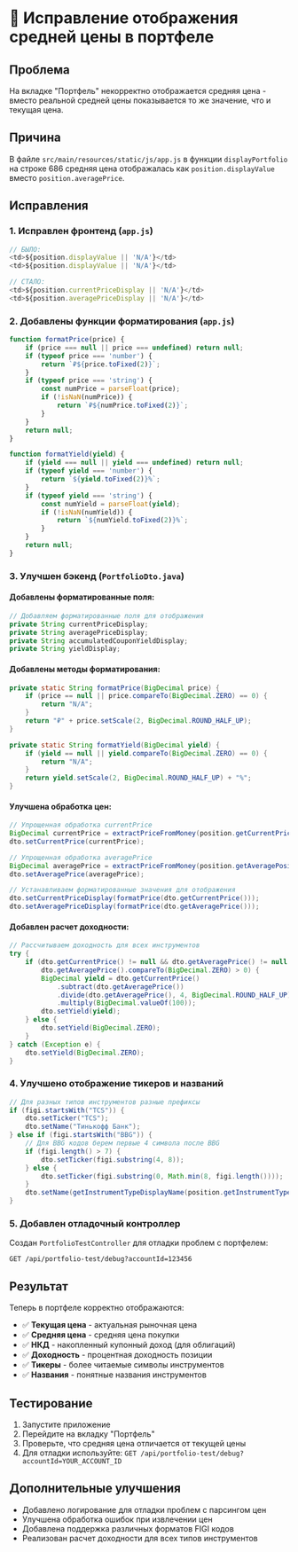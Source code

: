 # 🔧 Исправление отображения средней цены в портфеле

## Проблема
На вкладке "Портфель" некорректно отображается средняя цена - вместо реальной средней цены показывается то же значение, что и текущая цена.

## Причина
В файле `src/main/resources/static/js/app.js` в функции `displayPortfolio` на строке 686 средняя цена отображалась как `position.displayValue` вместо `position.averagePrice`.

## Исправления

### 1. Исправлен фронтенд (`app.js`)
```javascript
// БЫЛО:
<td>${position.displayValue || 'N/A'}</td>
<td>${position.displayValue || 'N/A'}</td>

// СТАЛО:
<td>${position.currentPriceDisplay || 'N/A'}</td>
<td>${position.averagePriceDisplay || 'N/A'}</td>
```

### 2. Добавлены функции форматирования (`app.js`)
```javascript
function formatPrice(price) {
    if (price === null || price === undefined) return null;
    if (typeof price === 'number') {
        return `₽${price.toFixed(2)}`;
    }
    if (typeof price === 'string') {
        const numPrice = parseFloat(price);
        if (!isNaN(numPrice)) {
            return `₽${numPrice.toFixed(2)}`;
        }
    }
    return null;
}

function formatYield(yield) {
    if (yield === null || yield === undefined) return null;
    if (typeof yield === 'number') {
        return `${yield.toFixed(2)}%`;
    }
    if (typeof yield === 'string') {
        const numYield = parseFloat(yield);
        if (!isNaN(numYield)) {
            return `${numYield.toFixed(2)}%`;
        }
    }
    return null;
}
```

### 3. Улучшен бэкенд (`PortfolioDto.java`)

#### Добавлены форматированные поля:
```java
// Добавляем форматированные поля для отображения
private String currentPriceDisplay;
private String averagePriceDisplay;
private String accumulatedCouponYieldDisplay;
private String yieldDisplay;
```

#### Добавлены методы форматирования:
```java
private static String formatPrice(BigDecimal price) {
    if (price == null || price.compareTo(BigDecimal.ZERO) == 0) {
        return "N/A";
    }
    return "₽" + price.setScale(2, BigDecimal.ROUND_HALF_UP);
}

private static String formatYield(BigDecimal yield) {
    if (yield == null || yield.compareTo(BigDecimal.ZERO) == 0) {
        return "N/A";
    }
    return yield.setScale(2, BigDecimal.ROUND_HALF_UP) + "%";
}
```

#### Улучшена обработка цен:
```java
// Упрощенная обработка currentPrice
BigDecimal currentPrice = extractPriceFromMoney(position.getCurrentPrice());
dto.setCurrentPrice(currentPrice);

// Упрощенная обработка averagePrice
BigDecimal averagePrice = extractPriceFromMoney(position.getAveragePositionPrice());
dto.setAveragePrice(averagePrice);

// Устанавливаем форматированные значения для отображения
dto.setCurrentPriceDisplay(formatPrice(dto.getCurrentPrice()));
dto.setAveragePriceDisplay(formatPrice(dto.getAveragePrice()));
```

#### Добавлен расчет доходности:
```java
// Рассчитываем доходность для всех инструментов
try {
    if (dto.getCurrentPrice() != null && dto.getAveragePrice() != null && 
        dto.getAveragePrice().compareTo(BigDecimal.ZERO) > 0) {
        BigDecimal yield = dto.getCurrentPrice()
            .subtract(dto.getAveragePrice())
            .divide(dto.getAveragePrice(), 4, BigDecimal.ROUND_HALF_UP)
            .multiply(BigDecimal.valueOf(100));
        dto.setYield(yield);
    } else {
        dto.setYield(BigDecimal.ZERO);
    }
} catch (Exception e) {
    dto.setYield(BigDecimal.ZERO);
}
```

### 4. Улучшено отображение тикеров и названий
```java
// Для разных типов инструментов разные префиксы
if (figi.startsWith("TCS")) {
    dto.setTicker("TCS");
    dto.setName("Тинькофф Банк");
} else if (figi.startsWith("BBG")) {
    // Для BBG кодов берем первые 4 символа после BBG
    if (figi.length() > 7) {
        dto.setTicker(figi.substring(4, 8));
    } else {
        dto.setTicker(figi.substring(0, Math.min(8, figi.length())));
    }
    dto.setName(getInstrumentTypeDisplayName(position.getInstrumentType()) + " " + dto.getTicker());
}
```

### 5. Добавлен отладочный контроллер
Создан `PortfolioTestController` для отладки проблем с портфелем:
```
GET /api/portfolio-test/debug?accountId=123456
```

## Результат
Теперь в портфеле корректно отображаются:
- ✅ **Текущая цена** - актуальная рыночная цена
- ✅ **Средняя цена** - средняя цена покупки
- ✅ **НКД** - накопленный купонный доход (для облигаций)
- ✅ **Доходность** - процентная доходность позиции
- ✅ **Тикеры** - более читаемые символы инструментов
- ✅ **Названия** - понятные названия инструментов

## Тестирование
1. Запустите приложение
2. Перейдите на вкладку "Портфель"
3. Проверьте, что средняя цена отличается от текущей цены
4. Для отладки используйте: `GET /api/portfolio-test/debug?accountId=YOUR_ACCOUNT_ID`

## Дополнительные улучшения
- Добавлено логирование для отладки проблем с парсингом цен
- Улучшена обработка ошибок при извлечении цен
- Добавлена поддержка различных форматов FIGI кодов
- Реализован расчет доходности для всех типов инструментов



